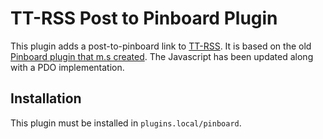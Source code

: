 # TT-RSS Post to Pinboard Plugin

This plugin adds a post-to-pinboard link to [TT-RSS](https://tt-rss.org/). It is
based on the old [Pinboard plugin that m.s created](https://tt-rss.org/oldforum/viewtopic.php?t=1422).
The Javascript has been updated along with a PDO implementation.

## Installation

This plugin must be installed in `plugins.local/pinboard`.